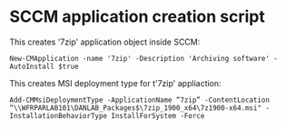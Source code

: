 # SCCM application creation script

This creates '7zip' application object inside SCCM:
```
New-CMApplication -name '7zip' -Description 'Archiving software' -AutoInstall $true
```

This creates MSI deployment type for t'7zip' appliaction:
```
Add-CMMsiDeploymentType -ApplicationName “7zip” -ContentLocation “\\WFRPARLAB101\DANLAB_Packages$\7zip_1900_x64\7z1900-x64.msi" -InstallationBehaviorType InstallForSystem -Force
```

